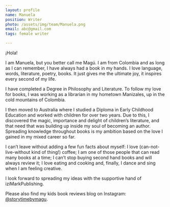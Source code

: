 ```yaml
---
layout: profile
name: Manuela
position: Writer
photo: /assets/img/team/Manuela.png
email: abc@gmail.com
tags: female writer

---
```

¡Hola!

I am Manuela, but you better call me Magú. I am from Colombia and as long as I can remember, I have always had a book in my hands. I love language, words, literature, poetry, books. It just gives me the ultimate joy, it inspires every second of my life.

I have completed a Degree in Philosophy and Literature. To follow my love for books, I was working as a librarian in my hometown Manizales, up in the cold mountains of Colombia.

I then moved to Australia where I studied a Diploma in Early Childhood Education and worked with children for over two years. Due to this, I discovered the magic, importance and delight of children’s literature, and that need that was building up inside my soul of becoming an author. Spreading knowledge throughout books is my ambition based on the love I gained in my mixed career so far.

I can’t leave without adding a few fun facts about myself: I love (can-not-live-without kind of thing!) coffee; I am one of those people that can read many books at a time; I can’t stop buying second hand books and will always review it; I love eating and cooking and, finally, I dance and sing when I am feeling creative.


I look forward to spreading my ideas with the supportive hand of iziMarkPublishing.

Please also find my kids book reviews blog on Instagram: [@storytimebymagu](https://www.instagram.com/storytimebymagu/).





